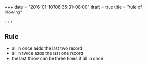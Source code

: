 +++
date = "2016-01-10T08:35:31+08:00"
draft = true
title = "rule of blowing"

+++



## Rule

* all in once adds the last two record
* all in twice adds the last one record
* the last throw can be three times if all in once